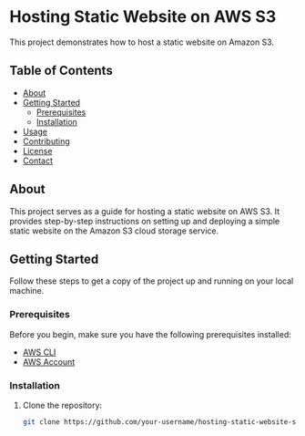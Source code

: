 # Hosting Static Website on AWS S3

This project demonstrates how to host a static website on Amazon S3.

## Table of Contents
- [About](#about)
- [Getting Started](#getting-started)
  - [Prerequisites](#prerequisites)
  - [Installation](#installation)
- [Usage](#usage)
- [Contributing](#contributing)
- [License](#license)
- [Contact](#contact)

## About

This project serves as a guide for hosting a static website on AWS S3. It provides step-by-step instructions on setting up and deploying a simple static website on the Amazon S3 cloud storage service.

## Getting Started

Follow these steps to get a copy of the project up and running on your local machine.

### Prerequisites

Before you begin, make sure you have the following prerequisites installed:

- [AWS CLI](https://aws.amazon.com/cli/)
- [AWS Account](https://aws.amazon.com/)

### Installation

1. Clone the repository:
   ```bash
   git clone https://github.com/your-username/hosting-static-website-s3.git
